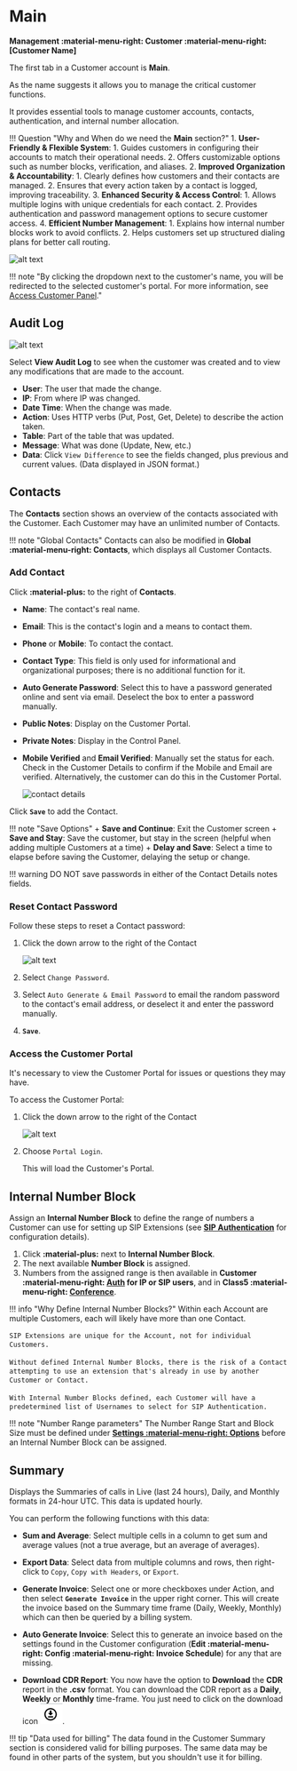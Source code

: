 # Main

**Management :material-menu-right: Customer :material-menu-right: [Customer Name]**

The first tab in a Customer account is **Main**.

As the name suggests it allows you to manage the critical customer functions.

It provides essential tools to manage customer accounts, contacts, authentication, and internal number allocation.

!!! Question "Why and When do we need the **Main** section?"
    1. **User-Friendly & Flexible System**:
       1. Guides customers in configuring their accounts to match their operational needs.
       2. Offers customizable options such as number blocks, verification, and aliases.
    2. **Improved Organization & Accountability**:
       1. Clearly defines how customers and their contacts are managed.
       2. Ensures that every action taken by a contact is logged, improving traceability.
    3. **Enhanced Security & Access Control**:
       1. Allows multiple logins with unique credentials for each contact.
       2. Provides authentication and password management options to secure customer access.
    4. **Efficient Number Management**:
        1. Explains how internal number blocks work to avoid conflicts.
        2. Helps customers set up structured dialing plans for better call routing.

![alt text][cust-main]

!!! note "By clicking the dropdown next to the             customer's   name, you will be redirected to the selected customer's portal. For more information, see [Access Customer Panel](https://docs.connexcs.com/customer/main/#access-customer-portal)."

## Audit Log

![alt text][audit-log]

Select **View Audit Log** to see when the customer was created and to view any modifications that are made to the account.

* **User**: The user that made the change.
* **IP**: From where IP was changed.
* **Date Time**: When the change was made.
* **Action**: Uses HTTP verbs (Put, Post, Get, Delete) to describe the action taken.
* **Table**: Part of the table that was updated.
* **Message**: What was done (Update, New, etc.)
* **Data**: Click `View Difference` to see the fields changed, plus previous and current values. (Data displayed in JSON format.)

## Contacts

The **Contacts** section shows an overview of the contacts associated with the Customer. Each Customer may have an unlimited number of Contacts.  

!!! note "Global Contacts"
    Contacts can also be modified in **Global :material-menu-right: Contacts**, which displays all Customer Contacts.

### Add Contact

Click **:material-plus:** to the right of **Contacts**.

* **Name**: The contact's real name.

* **Email**: This is the contact's login and a means to contact them.

* **Phone** or **Mobile**: To contact the contact.

* **Contact Type**: This field is only used for informational and organizational purposes; there is no additional function for it.

* **Auto Generate Password**: Select this to have a password generated online and sent via email. Deselect the box to enter a password manually.

* **Public Notes**: Display on the Customer Portal.

* **Private Notes**: Display in the Control Panel.

* **Mobile Verified** and **Email Verified**: Manually set the status for each. Check in the Customer Details to confirm if the Mobile and Email are verified. Alternatively, the customer can do this in the Customer Portal.

    ![contact details](/customer/img/maincontactdetails.jpg)

Click **`Save`** to add the Contact.

!!! note "Save Options"
    + **Save and Continue**: Exit the Customer screen
    + **Save and Stay**: Save the customer, but stay in the screen (helpful when adding multiple Customers at a time)
    + **Delay and Save**: Select a time to elapse before saving the Customer, delaying the setup or change.

!!! warning
    DO NOT save passwords in either of the Contact Details notes fields.

### Reset Contact Password

Follow these steps to reset a Contact password:

1. Click the down arrow to the right of the Contact

    ![alt text][reset-password]

2. Select `Change Password`.
3. Select `Auto Generate & Email Password` to email the random password to the contact's email address, or deselect it and enter the password manually.
4. **`Save`**.

### Access the Customer Portal

It's necessary to view the Customer Portal for issues or questions they may have.

To access the Customer Portal:

1. Click the down arrow to the right of the Contact

    ![alt text][reset-password]

2. Choose `Portal Login`.

   This will load the Customer's Portal.

## Internal Number Block

Assign an **Internal Number Block** to define the range of numbers a Customer can use for setting up SIP Extensions (see [**SIP Authentication**](https://docs.connexcs.com/customer/auth/#sip-user-authentication) for configuration details).

1. Click **:material-plus:** next to **Internal Number Block**.
2. The next available **Number Block** is assigned.
3. Numbers from the assigned range is then available in **Customer :material-menu-right: [Auth](/customer/auth/) for IP or SIP users**, and in **Class5 :material-menu-right: [Conference](/class5/creating-conference/)**.

!!! info "Why Define Internal Number Blocks?"
    Within each Account are multiple Customers, each will likely have more than one Contact.

    SIP Extensions are unique for the Account, not for individual Customers. 
    
    Without defined Internal Number Blocks, there is the risk of a Contact attempting to use an extension that's already in use by another Customer or Contact. 
    
    With Internal Number Blocks defined, each Customer will have a predetermined list of Usernames to select for SIP Authentication.

!!! note "Number Range parameters"
    The Number Range Start and Block Size must be defined under [**Settings :material-menu-right: Options**](https://docs.connexcs.com/setup/settings/options/) before an Internal Number Block can be assigned.

## Summary

Displays the Summaries of calls in Live (last 24 hours), Daily, and Monthly formats in 24-hour UTC. This data is updated hourly.

You can perform the following functions with this data:

* **Sum and Average**: Select multiple cells in a column to get sum and average values (not a true average, but an average of averages).

* **Export Data**: Select data from multiple columns and rows, then right-click to `Copy`, `Copy with Headers`, or `Export`.

* **Generate Invoice**: Select one or more checkboxes under Action, and then select **`Generate Invoice`** in the upper right corner. This will create the invoice based on the Summary time frame (Daily, Weekly, Monthly) which can then be queried by a billing system.

* **Auto Generate Invoice**: Select this to generate an invoice based on the settings found in the Customer configuration (**Edit :material-menu-right: Config :material-menu-right: Invoice Schedule**) for any that are missing.  
  
* **Download CDR Report**: You now have the option to **Download** the **CDR** report in the **.csv** format. You can download the CDR report as a **Daily**, **Weekly** or **Monthly** time-frame. You just need to click on the download icon ![Alt text](image.png).

!!! tip "Data used for billing"
    The data found in the Customer Summary section is considered valid for billing purposes. The same data may be found in other parts of the system, but you shouldn't use it for billing.

[cust-main]: /customer/img/cust-main.png "Customer Main"
[audit-log]: /customer/img/audit-log.png "Audit Log"
[reset-password]: /customer/img/reset-password.png "Reset Password"
[main-tab]: /customer/img/41.png "Contact Details"
<!--stackedit_data:
eyJoaXN0b3J5IjpbMjM5MDM2ODAsNDk1MDY1MjcwLC0xMjk4NT
Q0OTM1LC0xNDk0ODc3NzMzXX0=
-->
